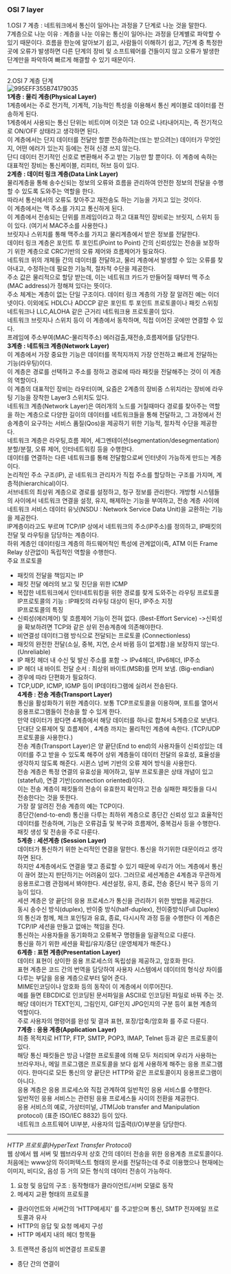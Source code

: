 ### OSI 7 layer
1.OSI 7 계층 : 네트워크에서 통신이 일어나는 과정을 7 단계로 나눈 것을 말한다. <br>
7계층으로 나눈 이유 : 계층을 나눈 이유는 통신이 일어나는 과정을 단계별로 파악할 수 있기 때문이다. 흐름을 한눈에 알아보기 쉽고, 사람들이 이해하기 쉽고,
7단계 중 특정한 곳에 오류가 발생하면 다른 단계의 장비 및 소프트웨어를 건들이지 않고 오류가 발생한 단계만을 파악하여 빠르게 해결할 수 있기 때문이다.

-----
2.OSI 7 계층 단계 <br>
![995EFF355B74179035](https://user-images.githubusercontent.com/63625609/82972222-740a3100-a00f-11ea-84be-782ebc09b8f4.jpg) <br>
**1계층 : 물리 계층(Physical Layer)** <br>
1계층에서는 주로 전기적, 기계적, 기능적인 특성을 이용해서 통신 케이블로 데이터를 전송하게 된다. <br>
1계층에서 사용되는 통신 단위는 비트이며 이것은 1과 0으로 나타내어지는, 즉 전기적으로 ON/OFF 상태라고 생각하면 된다. <br>
이 계층에서는 단지 데이터를 전달만 할뿐 전송하려는(또는 받으려는) 데이터가 무엇인지, 어떤 에러가 있는지 등에는 전혀 신경 쓰지 않는다. <br>
단디 데이터 전기적인 신호로 변환해서 주고 받는 기능만 할 뿐이다. 이 계층에 속하는 대표적인 장비는 통신케이블, 리피터, 허브 등이 있다. <br>
**2계층 : 데이터 링크 계층(Data Link Layer)** <br>
물리계층을 통해 송수신되는 정보의 오류와 흐름을 관리하여 안전한 정보의 전달을 수행할 수 있도록 도와주는 역할을 한다. <br>
따라서 통신에서의 오류도 찾아주고 재전송도 하는 기능을 가지고 있는 것이다. <br>
이 계층에서는 맥 주소를 가지고 통신하게 된다. <br>
이 계층에서 전송되는 단위를 프레임이라고 하고 대표적인 장비로는 브릿지, 스위치 등이 있다. (여기서 MAC주소를 사용한다.) <br>
브릿지나 스위치를 통해 맥주소를 가지고 물리계층에서 받은 정보를 전달한다. <br>
데이터 링크 계층은 포인트 투 포인트(Point to Point) 간의 신뢰성있는 전송을 보장하기 위한 계층으로 CRC기반의 오류 제어와 흐름제어가 필요하다. <br>
네트워크 위의 개체들 간의 데이터를 전달하고, 물리 계층에서 발생할 수 있는 오류를 찾아내고, 수정하는데 필요한 기능적, 절차적 수단을 제공한다. <br>
주소 값은 물리적으로 할당 받는데, 이는 네트워크 카드가 만들어질 때부터 맥 주소(MAC address)가 정해져 있다는 뜻이다. <br>
주소 체계는 계층이 없는 단일 구조이다. 데이터 링크 계층의 가장 잘 알려진 예는 이더넷이다. 이외에도 HDLC나 ADCCP 같은 포인트 투 포인트 프로토콜이나 
패킷 스위칭 네트워크나 LLC,ALOHA 같은 근거리 네트워크용 프로토콜이 있다. <br>
네트워크 브릿지나 스위치 등이 이 계층에서 동작하며, 직접 이어진 곳에만 연결할 수 있다. <br>
프레임에 주소부여(MAC-물리적주소) 에러검출,재전송,흐름제어를 담당한다. <br>
**3계층 : 네트워크 계층(Network Layer)** <br>
이 계층에서 가장 중요한 기능은 데이터를 목적지까지 가장 안전하고 빠르게 전달하는 기능(라우팅)이다. <br>
이 계층은 경로를 선택하고 주소를 정하고 경로에 따라 패킷을 전달해주는 것이 이 계층의 역할이다. <br>
이 계층의 대표적인 장비는 라우터이며, 요즘은 2계층의 장비중 스위치라는 장비에 라우팅 기능을 장착한 Layer3 스위치도 있다. <br>
네트워크 계층(Network Layer)은 여러개의 노드를 거칠때마다 경로를 찾아주는 역할을 하는 계층으로 다양한 길이의 데이터를 네트워크들을 통해 전달하고, 
그 과정에서 전송계층이 요구하는 서비스 품질(Qos)을 제공하기 위한 기능적, 절차적 수단을 제공한다. <br>
네트워크 계층은 라우팅,흐름 제어, 세그멘테이션(segmentation/desegmentation)분할/분절, 오류 제어, 인터네트워킹 등을 수행한다. <br>
데이터를 연결하는 다른 네트워크를 통해 전달함으로써 인터넷이 가능하게 만드는 계층이다. <br>
논리적인 주소 구조(IP), 곧 네트워크 관리자가 직접 주소를 할당하는 구조를 가지며, 계층적(hierarchical)이다. <br>
서브네트의 최상위 계층으로 경로를 설정하고, 청구 정보를 관리한다. 개방형 시스템들의 사이에서 네트워크 연결을 설정, 유지, 해제하는 기능을 부여하고, 
전송 계층 사이에 네트워크 서비스 데이터 유닛(NSDU : Network Service Data Unit)을 교환하는 기능을 제공한다. <br>
IP계층이라고도 부르며 TCP/IP 상에서 네트워크의 주소(IP주소)를 정의하고, IP패킷의 전달 및 라우팅을 담당하는 계층이다. <br>
하위 계층인 데이터링크 계층의 하드웨어적인 특성에 관계없이(즉, ATM 이든 Frame Relay 상관없이) 독립적인 역할을 수행한다. <br>
주요 프로토콜 <br>
- 패킷의 전달을 책임지는 IP
- 패킷 전달 에러의 보고 및 진단을 위한 ICMP
- 복잡한 네트워크에서 인터네트워킹을 위한 경로를 찾게 도와주는 라우팅 프로토콜 <br>
IP프로토콜의 기능 : IP패킷의 라우팅 대상이 된다, IP주소 지정 <br>
IP프로토콜의 특징 <br>
- 신뢰성(에러제어) 및 흐름제어 기능이 전혀 없다. (Best-Effort Service) ->신뢰성을 확보하려면 TCP와 같은 상위 전송계층에 의존해야한다.
- 비연결성 데이터그램 방식으로 전달되는 프로토콜 (Connectionless)
- 패킷의 완전한 전달(소실, 중복, 지연, 순서 바뀜 등이 없게함.)을 보장하지 않는다. (Unreliable)
- IP 패킷 헤더 내 수신 및 발신 주소를 포함 -> IPv4헤더, IPv6헤더, IP주소
- IP 헤더 내 바이트 전달 순서 : 최상위 바이트(MSB)를 먼저 보냄. (Big-endian)
- 경우에 따라 단편화가 필요하다.
- TCP,UDP, ICMP, IGMP 등이 IP데이타그램에 실려서 전송된다. <br>
**4계층 : 전송 계층(Transport Layer)** <br>
통신을 활성화하기 위한 계층이다. 보통 TCP프로토콜을 이용하며, 포트를 열어서 응용프로그램들이 전송을 할 수 있게 한다. <br>
만약 데이터가 왔다면 4계층에서 해당 데이터를 하나로 합쳐서 5계층으로 보낸다. <br>
단대단 오류제어 및 흐름제어 , 4계층 까지는 물리적인 계층에 속한다. (TCP/UDP프로토콜을 사용한다.) <br>
전송 계층(Transport Layer)은 양 끝단(End to end)의 사용자들이 신뢰성있는 데이터를 주고 받을 수 있도록 해주어 상위 계층들이 데이터 전달의 유효성, 
효율성을 생각하지 않도록 해준다. 시퀸스 넘버 기반의 오류 제어 방식을 사용한다. <br>
전송 계층은 특정 연결의 유효성을 제어하고, 일부 프로토콜은 상태 개념이 있고(stateful), 연결 기반(connection oriented)이다. <br>
이는 전송 계층이 패킷들의 전송이 유효한지 확인하고 전송 실패한 패킷들을 다시 전송한다는 것을 뜻한다. <br>
가장 잘 알려진 전송 계층의 예는 TCP이다. <br>
종단간(end-to-end) 통신을 다루는 최하위 계층으로 종단간 신뢰성 있고 효율적인 데이터를 전송하며, 기능은 오류검출 및 복구와 흐름제어, 중복검사 등을
수행한다. 패킷 생성 및 전송을 주로 다룬다. <br>
**5계층 : 세션계층 (Session Layer)** <br>
데이터가 통신하기 위한 논리적인 연결을 말한다. 통신을 하기위한 대문이라고 생각하면 된다. <br>
하지만 4계층에서도 연결을 맺고 종료할 수 있기 때문에 우리가 어느 계층에서 통신이 끊어 졌는지 판단하기는 어려움이 있다. 그러므로 세션계층은 4계층과 
무관하게 응용프로그램 관점에서 봐야한다. 세션설정, 유지, 종료, 전송 중단시 복구 등의 기능이 있다. <br>
세션 계층은 양 끝단의 응용 프로세스가 통신을 관리하기 위한 방법을 제공한다. <br>
동시 송수신 방식(duplex), 반이중 방식(half-duplex), 전이중방식(Full Duplex)의 통신과 함께, 체크 포인팅과 유효, 종료, 다시시작 과정 등을 수행한다
이 계층은 TCP/IP 세션을 만들고 없애는 책임을 진다. <br>
통신하는 사용자들을 동기화하고 오류복구 명령들을 일괄적으로 다룬다. <br>
통신을 하기 위한 세션을 확립/유지/중단 (운영체제가 해준다.) <br>
**6계층 : 표현 계층(Presentation Layer)** <br>
데이터 표현이 상이한 응용 프로세스의 독립성을 제공하고, 암호화 한다. <br>
표현 계층은 코드 간의 번역을 담당하여 사용자 시스템에서 데이터의 형식상 차이를 다루는 부담을 응용 계층으로부터 덜어 준다. <br>
MIME인코딩이나 암호화 등의 동작이 이 계층에서 이루어진다. <br>
예를 들면 EBCDIC로 인코딩된 문서파일을 ASCII로 인코딩된 파일로 바꿔 주는 것. <br>
해당 데이터가 TEXT인지, 그림인지, GIF인지 JPG인지의 구분 등이 표현 계층의 역할이다. <br>
주로 사용자의 명령어를 완성 및 결과 표현, 포장/압축/암호화 를 주로 다룬다. <br>
**7계층 : 응용 계층(Application Layer)** <br>
최종 목적지로 HTTP, FTP, SMTP, POP3, IMAP, Telnet 등과 같은 프로토콜이 있다. <br>
해당 통신 패킷들은 방금 나열한 프로토콜에 의해 모두 처리되며 우리가 사용하는 브라우저나, 메일 프로그램은 프로토콜을 보다 쉽게 사용하게 해주는 응용
프로그램이다. 한마디로 모든 통신의 양 끝단은 HTTP와 같은 프로토콜이지 응용프로그램이 아니다. <br>
응용 계층은 응용 프로세스와 직접 관계하여 일반적인 응용 서비스를 수행한다. <br>
일반적인 응용 서비스는 관련된 응용 프로세스들 사이의 전환을 제공한다. <br>
응용 서비스의 예로, 가상터미널, JTM(Job transfer and Manipulation protocol) (표준 ISO/IEC 8832) 등이 있다. <br>
네트워크 소프트웨어 UI부분, 사용자의 입출력(I/O)부분을 담당한다. <br>

-----
*HTTP 프로토콜(HyperText Transfer Protocol)* <br>
웹 상에서 웹 서버 및 웹브라우저 상호 간의 데이터 전송을 위한 응용계층 프로토콜이다. <br>
처음에는 www상의 하이퍼텍스트 형태의 문서를 전달하는데 주로 이용했으나 현재에는 이미지, 비디오, 음성 등 거의 모든 형식의 데이터 전송이 가능하다. 
<br>
1. 요청 및 응답의 구조 : 동작형태가 클라이언트/서버 모델로 동작 <br>
2. 메세지 교환 형태의 프로토콜 <br>
- 클라이언트와 서버간의 'HTTP메세지' 를 주고받으며 통신, SMTP 전자메일 프로토콜과 유사
- HTTP의 응답 및 요청 메세지 구성
- HTTP 메세지 내의 헤더 항목들
3. 트랜잭션 중심의 비연결성 프로토콜 <br>
- 종단 간의 연결이 

